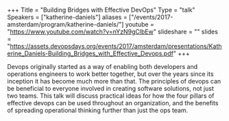 +++
Title = "Building Bridges with Effective DevOps"
Type = "talk"
Speakers = ["katherine-daniels"]
aliases = ["/events/2017-amsterdam/program/katherine-daniels/"]
youtube = "https://www.youtube.com/watch?v=nYzN9gClbEw"
slideshare = ""
slides = "https://assets.devopsdays.org/events/2017/amsterdam/presentations/Katherine_Daniels-Building_Bridges_with_Effective_Devops.pdf"
+++

Devops originally started as a way of enabling both developers and operations engineers to work better together, but over the years since its inception it has become much more than that. The principles of devops can be beneficial to everyone involved in creating software solutions, not just two teams. This talk will discuss practical ideas for how the four pillars of effective devops can be used throughout an organization, and the benefits of spreading operational thinking further than just the ops team.
